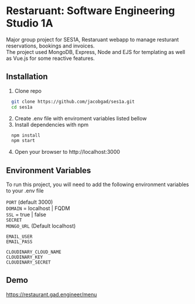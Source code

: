 
# Restaruant: Software Engineering Studio 1A

Major group project for SES1A, Restaruant webapp to manage resturant reservations, bookings and invoices.  
The project used MongoDB, Express, Node and EJS for templating as well as Vue.js for some reactive features. 


## Installation
1. Clone repo  
```bash
  git clone https://github.com/jacobgad/ses1a.git
  cd ses1a
```
2. Create .env file with enviroment variables listed bellow  
3. Install dependencies with npm

```bash
  npm install
  npm start
```
4. Open your browser to http://localhost:3000
    
## Environment Variables

To run this project, you will need to add the following environment variables to your .env file

`PORT`  (default 3000)  
`DOMAIN` = localhost | FQDM  
`SSL` = true | false   
`SECRET`  
`MONGO_URL` (Default localhost)

`EMAIL_USER`  
`EMAIL_PASS`

`CLOUDINARY_CLOUD_NAME`  
`CLOUDINARY_KEY`  
`CLOUDINARY_SECRET`
## Demo

https://restaurant.gad.engineer/menu


  